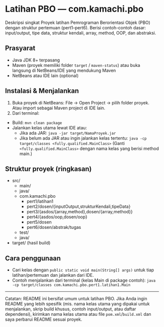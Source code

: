 # Latihan PBO — com.kamachi.pbo

Deskripsi singkat
Proyek latihan Pemrograman Berorientasi Objek (PBO) dengan struktur pertemuan (pert1–pert6). Berisi contoh-contoh dasar: input/output, tipe data, struktur kendali, array, method, OOP, dan abstraksi.

## Prasyarat
- Java JDK 8+ terpasang
- Maven (proyek memiliki folder `target` / `maven-status`) atau buka langsung di NetBeans/IDE yang mendukung Maven
- NetBeans atau IDE lain (optional)

## Instalasi & Menjalankan
1. Buka proyek di NetBeans: File → Open Project → pilih folder proyek.
  Atau import sebagai Maven project di IDE lain.
2. Dari terminal:
  - Build: `mvn clean package`
  - Jalankan kelas utama lewat IDE atau:
    - Jika ada JAR: `java -jar target/NamaProyek.jar`
    - Jika belum ada JAR atau ingin jalankan kelas tertentu:
     `java -cp target/classes <fully.qualified.MainClass>`
  (Ganti `<fully.qualified.MainClass>` dengan nama kelas yang berisi method main.)

## Struktur proyek (ringkasan)
- src/
  - main/
   - java/
    - com.kamachi.pbo
      - pert1/latihan1
      - pert2/dosen/{inputOutput,strukturKendali,tipeData}
      - pert3/{asdos/{array,method},dosen/{array,method}}
      - pert4/{asdos/oop,dosen/oop}
      - pert5/dosen
      - pert6/dosen/abstrak/tugas
  - test/
   - java/
- target/ (hasil build)

## Cara penggunaan
- Cari kelas dengan `public static void main(String[] args)` untuk tiap latihan/pertemuan dan jalankan dari IDE.
- Contoh menjalankan dari terminal (kelas Main di package contoh):
  `java -cp target/classes com.kamachi.pbo.pert1.latihan1.Main`

---

Catatan: README ini bersifat umum untuk latihan PBO. Jika Anda ingin README yang lebih spesifik (mis. nama kelas utama yang dipakai untuk menjalankan, skrip build khusus, contoh input/output, atau daftar dependensi), kirimkan nama kelas utama atau file `pom.xml`/`build.xml` dan saya perbarui README sesuai proyek.
